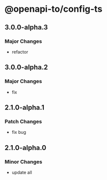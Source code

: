 # @openapi-to/config-ts

## 3.0.0-alpha.3

### Major Changes

- refactor

## 3.0.0-alpha.2

### Major Changes

- fix

## 2.1.0-alpha.1

### Patch Changes

- fix bug

## 2.1.0-alpha.0

### Minor Changes

- update all
